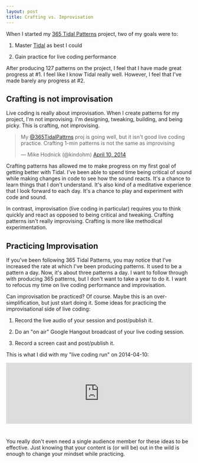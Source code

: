 ```yaml
---
layout: post
title: Crafting vs. Improvisation
---
```


When I started my <a href="http://365tidalpatterns.tumblr.com">365 Tidal Patterns</a>
project, two of my goals were to:

1. Master <a href="http://yaxu.org/tidal">Tidal</a> as best I could

2. Gain practice for live coding performance

After producing 127 patterns on the project, I feel that I have made great 
progress at #1. I feel like I know Tidal really well. However, I feel that
I've made barely any progress at #2.

## Crafting is not improvisation

Live coding is really about improvisation. When I create patterns
for my project, I'm not improvising. I'm designing, tweaking, building, and
being picky. This is crafting, not improvising.

<blockquote class="twitter-tweet" lang="en"><p>My <a href="https://twitter.com/365TidalPattrns">@365TidalPattrns</a> proj is going well, but it isn&#39;t good live coding practice. Crafting 1-min patterns is not the same as improvising</p>&mdash; Mike Hodnick (@kindohm) <a href="https://twitter.com/kindohm/statuses/454262481578233856">April 10, 2014</a></blockquote>
<script async src="//platform.twitter.com/widgets.js" charset="utf-8"></script>

Crafting patterns has allowed me to make progress on my first goal of getting
better with Tidal. I've been able to spend time being critical of sound while
making changes in code to see how the sound reacts. It's a chance to learn
things that I don't understand. It's also kind of a meditative experience that 
I look forward to each day. It's a chance to play and experiment with code and 
sound.

In contrast, improvisation (live coding in particular) requires you to think 
quickly and react as opposed to being critical and tweaking. Crafting patterns
isn't really improvising. Crafting is more like methodical experimentation.

## Practicing Improvisation

If you've been following 365 Tidal Patterns, you may notice that I've increased
the rate at which I've been producing patterns. It used to be a pattern a day.
Now, it's about three patterns a day. I want to follow through with producing
365 patterns, but I don't want to take a year to do it. I want to refocus my
time on live coding performance and improvisation.

Can improvisation be practiced? Of course. Maybe this is an over-simplification,
but just start doing it. Some ideas for practicing the improvisational side
of live coding:

1. Record the live audio of your session and post/publish it. 

2. Do an "on air" Google Hangout broadcast of your live coding session.

3. Record a screen cast and post/publish it.

This is what I did with my "live coding run" on 2014-04-10:

<iframe style="margin-bottom: 25px" width="100%" height="166" scrolling="no" frameborder="no" src="https://w.soundcloud.com/player/?url=https%3A//api.soundcloud.com/tracks/144067650&amp;color=ff5500&amp;auto_play=false&amp;hide_related=false&amp;show_artwork=true"></iframe>

You really don't even need a single audience member for these ideas to be
effective. Just knowing that your content is (or will be) out in the wild is enough to
change your mindset while practicing. 

